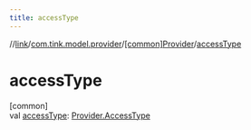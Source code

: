 ```yaml
---
title: accessType
---
```

//[link](../../../index.html)/[com.tink.model.provider](../index.html)/[[common]Provider](index.html)/[accessType](access-type.html)



# accessType



[common]\
val [accessType](access-type.html): [Provider.AccessType](-access-type/index.html)





